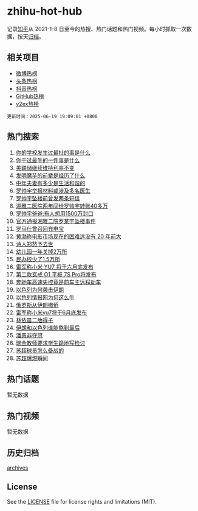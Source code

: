 # zhihu-hot-hub

记录[知乎](https://www.zhihu.com/)从 2021-1-8 日至今的热搜、热门话题和热门视频。每小时抓取一次数据，按天[归档](archives)。

## 相关项目

- [微博热榜](https://github.com/snaildev/weibo-hot-hub)
- [头条热榜](https://github.com/snaildev/toutiao-hot-hub)
- [抖音热榜](https://github.com/snaildev/douyin-hot-hub)
- [GitHub热榜](https://github.com/snaildev/github-hot-hub)
- [v2ex热榜](https://github.com/snaildev/v2ex-hot-hub)


`更新时间：2025-06-19 19:09:01 +0800`

## 热门搜索

1. [你的学校发生过最扯的事是什么](https://www.zhihu.com/search?q=%E4%BD%A0%E7%9A%84%E5%AD%A6%E6%A0%A1%E5%8F%91%E7%94%9F%E8%BF%87%E6%9C%80%E6%89%AF%E7%9A%84%E4%BA%8B%E6%98%AF%E4%BB%80%E4%B9%88)
1. [你干过最牛的一件事是什么](https://www.zhihu.com/search?q=%E4%BD%A0%E5%B9%B2%E8%BF%87%E6%9C%80%E7%89%9B%E7%9A%84%E4%B8%80%E4%BB%B6%E4%BA%8B%E6%98%AF%E4%BB%80%E4%B9%88)
1. [美联储继续维持利率不变](https://www.zhihu.com/search?q=%E7%BE%8E%E8%81%94%E5%82%A8%E7%BB%A7%E7%BB%AD%E7%BB%B4%E6%8C%81%E5%88%A9%E7%8E%87%E4%B8%8D%E5%8F%98)
1. [发明魔芋的前辈是经历了什么](https://www.zhihu.com/search?q=%E5%8F%91%E6%98%8E%E9%AD%94%E8%8A%8B%E7%9A%84%E5%89%8D%E8%BE%88%E6%98%AF%E7%BB%8F%E5%8E%86%E4%BA%86%E4%BB%80%E4%B9%88)
1. [中年夫妻有多少是生活和谐的](https://www.zhihu.com/search?q=%E4%B8%AD%E5%B9%B4%E5%A4%AB%E5%A6%BB%E6%9C%89%E5%A4%9A%E5%B0%91%E6%98%AF%E7%94%9F%E6%B4%BB%E5%92%8C%E8%B0%90%E7%9A%84)
1. [罗帅宇举报材料或涉及多名医生](https://www.zhihu.com/search?q=%E7%BD%97%E5%B8%85%E5%AE%87%E4%B8%BE%E6%8A%A5%E6%9D%90%E6%96%99%E6%88%96%E6%B6%89%E5%8F%8A%E5%A4%9A%E5%90%8D%E5%8C%BB%E7%94%9F)
1. [罗帅宇坠楼前曾发两条短信](https://www.zhihu.com/search?q=%E7%BD%97%E5%B8%85%E5%AE%87%E5%9D%A0%E6%A5%BC%E5%89%8D%E6%9B%BE%E5%8F%91%E4%B8%A4%E6%9D%A1%E7%9F%AD%E4%BF%A1)
1. [湘雅二医院两年间给罗帅宇转账40多万](https://www.zhihu.com/search?q=%E6%B9%98%E9%9B%85%E4%BA%8C%E5%8C%BB%E9%99%A2%E4%B8%A4%E5%B9%B4%E9%97%B4%E7%BB%99%E7%BD%97%E5%B8%85%E5%AE%87%E8%BD%AC%E8%B4%A640%E5%A4%9A%E4%B8%87)
1. [罗帅宇爸爸:有人想用1500万封口](https://www.zhihu.com/search?q=%E7%BD%97%E5%B8%85%E5%AE%87%E7%88%B8%E7%88%B8%3A%E6%9C%89%E4%BA%BA%E6%83%B3%E7%94%A81500%E4%B8%87%E5%B0%81%E5%8F%A3)
1. [官方通报湘雅二院罗某宇坠楼事件](https://www.zhihu.com/search?q=%E5%AE%98%E6%96%B9%E9%80%9A%E6%8A%A5%E6%B9%98%E9%9B%85%E4%BA%8C%E9%99%A2%E7%BD%97%E6%9F%90%E5%AE%87%E5%9D%A0%E6%A5%BC%E4%BA%8B%E4%BB%B6)
1. [罗马仕曾召回充电宝](https://www.zhihu.com/search?q=%E7%BD%97%E9%A9%AC%E4%BB%95%E6%9B%BE%E5%8F%AC%E5%9B%9E%E5%85%85%E7%94%B5%E5%AE%9D)
1. [黄渤称电影市场现在的困难远没有 20 年前大](https://www.zhihu.com/search?q=%E9%BB%84%E6%B8%A4%E7%A7%B0%E7%94%B5%E5%BD%B1%E5%B8%82%E5%9C%BA%E7%8E%B0%E5%9C%A8%E7%9A%84%E5%9B%B0%E9%9A%BE%E8%BF%9C%E6%B2%A1%E6%9C%89%2020%20%E5%B9%B4%E5%89%8D%E5%A4%A7)
1. [诗人郑愁予去世](https://www.zhihu.com/search?q=%E8%AF%97%E4%BA%BA%E9%83%91%E6%84%81%E4%BA%88%E5%8E%BB%E4%B8%96)
1. [幼儿园一年关掉2万所](https://www.zhihu.com/search?q=%E5%B9%BC%E5%84%BF%E5%9B%AD%E4%B8%80%E5%B9%B4%E5%85%B3%E6%8E%892%E4%B8%87%E6%89%80)
1. [民办校少了1.5万所](https://www.zhihu.com/search?q=%E6%B0%91%E5%8A%9E%E6%A0%A1%E5%B0%91%E4%BA%861.5%E4%B8%87%E6%89%80)
1. [雷军称小米 YU7 将于六月底发布](https://www.zhihu.com/search?q=%E9%9B%B7%E5%86%9B%E7%A7%B0%E5%B0%8F%E7%B1%B3%20YU7%20%E5%B0%86%E4%BA%8E%E5%85%AD%E6%9C%88%E5%BA%95%E5%8F%91%E5%B8%83)
1. [第二款玄戒 O1 平板 7S Pro将发布](https://www.zhihu.com/search?q=%E7%AC%AC%E4%BA%8C%E6%AC%BE%E7%8E%84%E6%88%92%20O1%20%E5%B9%B3%E6%9D%BF%207S%20Pro%E5%B0%86%E5%8F%91%E5%B8%83)
1. [奔驰车高速失控竟是前车主远程劫车](https://www.zhihu.com/search?q=%E5%A5%94%E9%A9%B0%E8%BD%A6%E9%AB%98%E9%80%9F%E5%A4%B1%E6%8E%A7%E7%AB%9F%E6%98%AF%E5%89%8D%E8%BD%A6%E4%B8%BB%E8%BF%9C%E7%A8%8B%E5%8A%AB%E8%BD%A6)
1. [以色列为何袭击伊朗](https://www.zhihu.com/search?q=%E4%BB%A5%E8%89%B2%E5%88%97%E4%B8%BA%E4%BD%95%E8%A2%AD%E5%87%BB%E4%BC%8A%E6%9C%97)
1. [以色列情报网为何这么牛](https://www.zhihu.com/search?q=%E4%BB%A5%E8%89%B2%E5%88%97%E6%83%85%E6%8A%A5%E7%BD%91%E4%B8%BA%E4%BD%95%E8%BF%99%E4%B9%88%E7%89%9B)
1. [俄罗斯从伊朗撤侨](https://www.zhihu.com/search?q=%E4%BF%84%E7%BD%97%E6%96%AF%E4%BB%8E%E4%BC%8A%E6%9C%97%E6%92%A4%E4%BE%A8)
1. [雷军称小米yu7将于6月底发布](https://www.zhihu.com/search?q=%E9%9B%B7%E5%86%9B%E7%A7%B0%E5%B0%8F%E7%B1%B3yu7%E5%B0%86%E4%BA%8E6%E6%9C%88%E5%BA%95%E5%8F%91%E5%B8%83)
1. [林依晨二胎得子](https://www.zhihu.com/search?q=%E6%9E%97%E4%BE%9D%E6%99%A8%E4%BA%8C%E8%83%8E%E5%BE%97%E5%AD%90)
1. [伊朗和以色列谁能熬到最后](https://www.zhihu.com/search?q=%E4%BC%8A%E6%9C%97%E5%92%8C%E4%BB%A5%E8%89%B2%E5%88%97%E8%B0%81%E8%83%BD%E7%86%AC%E5%88%B0%E6%9C%80%E5%90%8E)
1. [潘愚非夺冠](https://www.zhihu.com/search?q=%E6%BD%98%E6%84%9A%E9%9D%9E%E5%A4%BA%E5%86%A0)
1. [瑞金教师要求学生跪地写检讨](https://www.zhihu.com/search?q=%E7%91%9E%E9%87%91%E6%95%99%E5%B8%88%E8%A6%81%E6%B1%82%E5%AD%A6%E7%94%9F%E8%B7%AA%E5%9C%B0%E5%86%99%E6%A3%80%E8%AE%A8)
1. [苏超球员怎么备战的](https://www.zhihu.com/search?q=%E8%8B%8F%E8%B6%85%E7%90%83%E5%91%98%E6%80%8E%E4%B9%88%E5%A4%87%E6%88%98%E7%9A%84)
1. [苏超爆燃瞬间](https://www.zhihu.com/search?q=%E8%8B%8F%E8%B6%85%E7%88%86%E7%87%83%E7%9E%AC%E9%97%B4)

## 热门话题

暂无数据

## 热门视频

暂无数据

## 历史归档

[archives](archives)

## License

See the [LICENSE](LICENSE) file for license rights and limitations (MIT).
